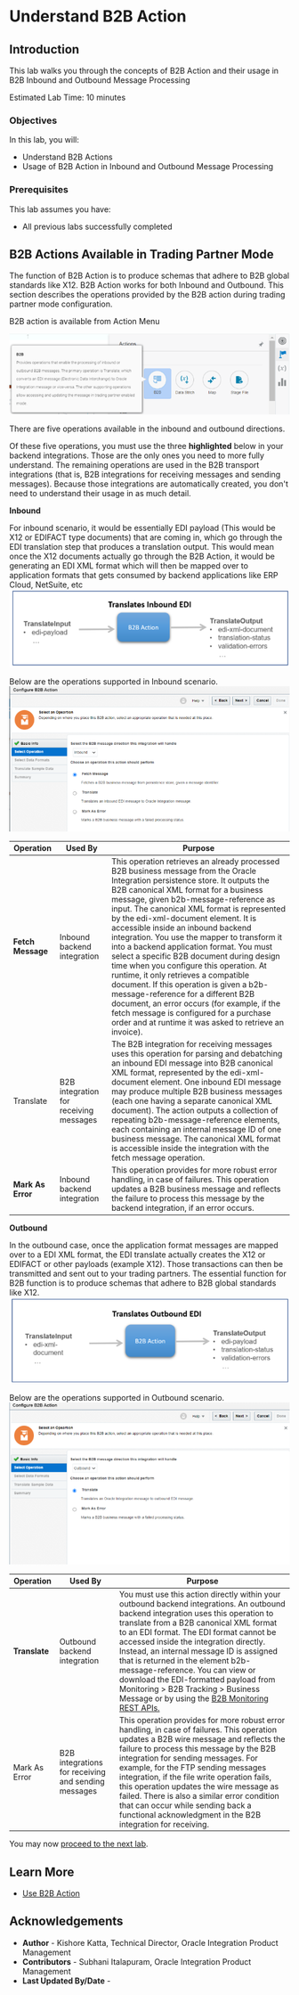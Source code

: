 # Understand B2B Action

## Introduction

This lab walks you through the concepts of B2B Action and their usage in B2B Inbound and Outbound Message Processing

Estimated Lab Time: 10 minutes

### Objectives

In this lab, you will:
* Understand B2B Actions
* Usage of B2B Action in Inbound and Outbound Message Processing

### Prerequisites

This lab assumes you have:
* All previous labs successfully completed


## B2B Actions Available in Trading Partner Mode

The function of B2B Action is to produce schemas  that adhere to B2B global standards like X12. B2B Action works for both Inbound and Outbound. This section describes the operations provided by the B2B action during trading partner mode configuration.

B2B action is available from Action Menu

![](images/b2baction-1.png)

There are five operations available in the inbound and outbound directions.

Of these five operations, you must use the three **highlighted** below in your backend integrations. Those are the only ones you need to more fully understand. The remaining operations are used in the B2B transport integrations (that is, B2B integrations for receiving messages and sending messages). Because those integrations are automatically created, you don't need to understand their usage in as much detail.

**Inbound**

For inbound scenario, it would  be essentially EDI payload (This would be X12 or EDIFACT type documents) that are coming in, which  go through the EDI translation step that produces a translation output. This would mean once  the X12 documents actually go through the B2B Action, it would be generating an EDI  XML format which will then be mapped over to application formats that gets consumed by backend  applications like ERP Cloud, NetSuite, etc
![](images/b2baction-inbound-2.png)

Below are the operations supported in Inbound scenario.
![](images/b2baction-inbound-1.png)

| Operation     | Used By                                | Purpose                                                                                                                                                                                                                                                                                                                                                                                                                                                                                                                                                                                                                                                                                                                                                                                                       |
|---------------|----------------------------------------|---------------------------------------------------------------------------------------------------------------------------------------------------------------------------------------------------------------------------------------------------------------------------------------------------------------------------------------------------------------------------------------------------------------------------------------------------------------------------------------------------------------------------------------------------------------------------------------------------------------------------------------------------------------------------------------------------------------------------------------------------------------------------------------------------------------|
| <b>Fetch Message</b> | Inbound backend integration            | This operation retrieves an already processed B2B business message from the Oracle Integration persistence store. It outputs the B2B canonical XML format for a business message, given b2b-message-reference as input. The canonical XML format is represented by the edi-xml-document element. It is accessible inside an inbound backend integration. You use the mapper to transform it into a backend application format. You must select a specific B2B document during design time when you configure this operation. At runtime, it only retrieves a compatible document. If this operation is given a b2b-message-reference for a different B2B document, an error occurs (for example, if the fetch message is configured for a purchase order and at runtime it was asked to retrieve an invoice). |
| Translate     | B2B integration for receiving messages | The B2B integration for receiving messages uses this operation for parsing and debatching an inbound EDI message into B2B canonical XML format, represented by the edi-xml-document element. One inbound EDI message may produce multiple B2B business messages (each one having a separate canonical XML document). The action outputs a collection of repeating b2b-message-reference elements, each containing an internal message ID of one business message. The canonical XML format is accessible inside the integration with the fetch message operation.                                                                                                                                                                                                                                             |
| <b>Mark As Error</b> | Inbound backend integration            | This operation provides for more robust error handling, in case of failures. This operation updates a B2B business message and reflects the failure to process this message by the backend integration, if an error occurs.                                                                                                                                                                                                                                                                                                                                                                                                                                                                                                                                                                                   |

**Outbound**

In the outbound case, once the application format  messages are mapped over to a EDI XML format, the EDI translate actually creates the X12  or EDIFACT or other payloads (example X12). Those transactions can then be transmitted and sent out to your trading partners. The essential function for B2B function is to produce schemas  that adhere to B2B global standards like X12.
![](images/b2baction-outbound-2.png)

Below are the operations supported in Outbound scenario.
![](images/b2baction-outbound-1.png)

| Operation     | Used By                                             | Purpose                                                                                                                                                                                                                                                                                                                                                                                                                                                                                                              |
|---------------|-----------------------------------------------------|----------------------------------------------------------------------------------------------------------------------------------------------------------------------------------------------------------------------------------------------------------------------------------------------------------------------------------------------------------------------------------------------------------------------------------------------------------------------------------------------------------------------|
| <b>Translate</b>     | Outbound backend integration                        | You must use this action directly within your outbound backend integrations. An outbound backend integration uses this operation to translate from a B2B canonical XML format to an EDI format. The EDI format cannot be accessed inside the integration directly. Instead, an internal message ID is assigned that is returned in the element b2b-message-reference. You can view or download the EDI-formatted payload from Monitoring > B2B Tracking > Business Message or by using the [B2B Monitoring REST APIs.](https://docs.oracle.com/en/cloud/paas/integration-cloud/rest-api/api-b2b-monitoring.html) |
| Mark As Error | B2B integrations for receiving and sending messages | This operation provides for more robust error handling, in case of failures. This operation updates a B2B wire message and reflects the failure to process this message by the B2B integration for sending messages. For example, for the FTP sending messages integration, if the file write operation fails, this operation updates the wire message as failed. There is also a similar error condition that can occur while sending back a functional acknowledgment in the B2B integration for receiving.        |

You may now [proceed to the next lab](#next).

## Learn More

* [Use B2B Action](https://docs.oracle.com/en/cloud/paas/integration-cloud/integration-b2b/use-b2b-action-trading-partner-mode.html)

## Acknowledgements
* **Author** - Kishore Katta, Technical Director, Oracle Integration Product Management
* **Contributors** -  Subhani Italapuram, Oracle Integration Product Management
* **Last Updated By/Date** -
